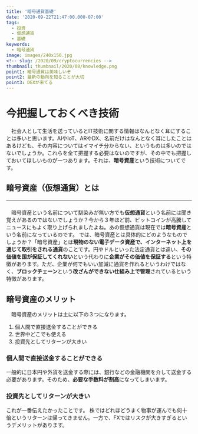 ```yaml
---
title: '暗号通貨基礎'
date: '2020-09-22T21:47:00.000-07:00'
tags:
  - 投資
  - 仮想通貨
  - 基礎
keywords:
  - 暗号通貨
image: images/240x150.jpg
<!-- slug: /2020/09/cryptocurrencies -->
thumbnail: thumbnail/2020/08/knowledge.png
point1: 暗号通貨は美味しいぞ
point2: 最新の動向を知ることが大切
point3: DEXが来てる
---
```


# 今把握しておくべき技術
　社会人として生活を送っているとIT技術に関する情報はなんとなく耳にすることは多いと思います。AIやIoT、ARやDX、名前だけはなんとなく耳にしたことはあるけども、その内容についてはイマイチ分からない、というものは多いのではないでしょうか。これらを全て把握する必要はないのですが、その中でも把握しておいてほしいものが一つあります。それは、**暗号資産**という技術についてです。

## 暗号資産（仮想通貨）とは<hr>

　暗号資産という名前について馴染みが無い方でも**仮想通貨**という名前には聞き覚えがあるのではないでしょうか？今から３年ほど前、ビットコインが高騰してニュースにもよく取り上げられましたよね。あの仮想通貨は現在では**暗号資産**という名前になっているのです。
 では、暗号資産とは具体的にどのようなものでしょうか？「暗号資産」とは**現物のない電子データ資産で、インターネット上を通じて取引をされる通貨**のことです。円やドルといった法定通貨とは違い、**その価値を国が保証してくれない**という代わりに**企業がその価値を保証する**という特徴があります。ただ、企業が何でもいい加減に通貨を作れるというわけではなく、**ブロックチェーン**という**改ざんができない仕組み上で管理**されているという特徴があります。

## 暗号資産のメリット
　暗号資産のメリットは主に以下の３つになります。
 1. 個人間で直接送金することができる
 2. 世界中どこでも使える
 3. 投資先としてリターンが大きい

### 個人間で直接送金することができる
一般的に日本円や外貨を送金する際には、銀行などの金融機関を介して送金する必要があります。そのため、**必要な手数料が割高**になってしまいます。

### 投資先としてリターンが大きい
これが一番伝えたかったことです。
株ではどれほどうまく物事が運んでも何十倍というリターンは帰ってきません。一方で、FXではリスクが大きすぎるというデメリットがあります。



